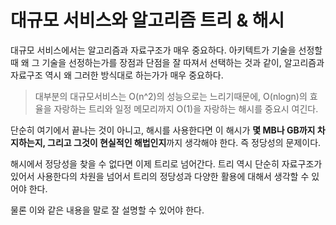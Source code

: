 # 대규모 서비스와 알고리즘 트리 & 해시

대규모 서비스에서는 알고리즘과 자료구조가 매우 중요하다. 아키텍트가 기술을 선정할 때 왜 그 기술을 선정하는가를 장점과 단점을 잘 따져서 선택하는 것과 같이, 알고리즘과 자료구조 역시 왜 그러한 방식대로 하는가가 매우 중요하다.

> 대부분의 대규모서비스는 O(n^2)의 성능으로는 느리기때문에, O(nlogn)의 효율을 자랑하는 트리와 일정 메모리까지 O(1)을 자랑하는 해시를 중요시 여긴다.

단순히 여기에서 끝나는 것이 아니고, 해시를 사용한다면 이 해시가 **몇 MB나 GB까지 차지하는지, 그리고 그것이 현실적인 해법인지**까지 생각해야 한다. 즉 정당성의 문제이다.

해시에서 정당성을 찾을 수 없다면 이제 트리로 넘어간다. 트리 역시 단순히 자료구조가 있어서 사용한다의 차원을 넘어서 트리의 정당성과 다양한 활용에 대해서 생각할 수 있어야 한다.

물론 이와 같은 내용을 말로 잘 설명할 수 있어야 한다.
